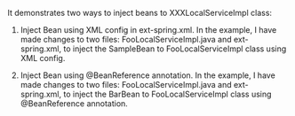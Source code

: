 It demonstrates two ways to inject beans to XXXLocalServiceImpl class:

1. Inject Bean using XML config in ext-spring.xml. In the example, I have made changes to two files: FooLocalServiceImpl.java and ext-spring.xml, to inject the SampleBean to FooLocalServiceImpl class using XML config.

2. Inject Bean using @BeanReference annotation.  In the example, I have made changes to two files: FooLocalServiceImpl.java and ext-spring.xml, to inject the BarBean to FooLocalServiceImpl class using @BeanReference annotation.
